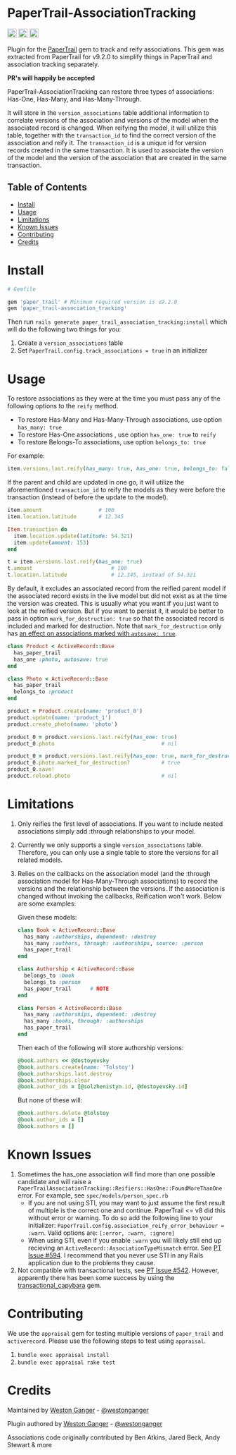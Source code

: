 # PaperTrail-AssociationTracking

<a href="https://badge.fury.io/rb/paper_trail-association_tracking" target="_blank"><img height="21" style='border:0px;height:21px;' border='0' src="https://badge.fury.io/rb/paper_trail-association_tracking.svg" alt="Gem Version"></a>
<a href='https://travis-ci.com/westonganger/paper_trail-association_tracking' target='_blank'><img height='21' style='border:0px;height:21px;' src='https://api.travis-ci.com/westonganger/paper_trail-association_tracking.svg?branch=master' border='0' alt='Build Status' /></a>
<a href='https://rubygems.org/gems/paper_trail-association_tracking' target='_blank'><img height='21' style='border:0px;height:21px;' src='https://ruby-gem-downloads-badge.herokuapp.com/paper_trail-association_tracking?label=rubygems&type=total&total_label=downloads&color=brightgreen' border='0' alt='RubyGems Downloads' /></a>

Plugin for the [PaperTrail](https://github.com/paper-trail-gem/paper_trail.git) gem to track and reify associations. This gem was extracted from PaperTrail for v9.2.0 to simplify things in PaperTrail and association tracking separately. 

**PR's will happily be accepted**

PaperTrail-AssociationTracking can restore three types of associations: Has-One, Has-Many, and Has-Many-Through. 

It will store in the `version_associations` table additional information to correlate versions of the association and versions of the model when the associated record is changed. When reifying the model, it will utilize this table, together with the `transaction_id` to find the correct version of the association and reify it. The `transaction_id` is a unique id for version records created in the same transaction. It is used to associate the version of the model and the version of the association that are created in the same transaction.




## Table of Contents

- [Install](#install)
- [Usage](#usage)
- [Limitations](#limitations)
- [Known Issues](#known-issues)
- [Contributing](#contributing)
- [Credits](#credits)


# Install

```ruby
# Gemfile

gem 'paper_trail' # Minimum required version is v9.2.0
gem 'paper_trail-association_tracking'
```

Then run `rails generate paper_trail_association_tracking:install` which will do the following two things for you:

1. Create a `version_associations` table
2. Set `PaperTrail.config.track_associations = true` in an initializer

# Usage

To restore associations as they were at the time you must pass any of the following options to the `reify` method.

- To restore Has-Many and Has-Many-Through associations, use option `has_many: true`
- To restore Has-One associations , use option `has_one: true` to `reify`
- To restore Belongs-To associations, use option `belongs_to: true`

For example:

```ruby
item.versions.last.reify(has_many: true, has_one: true, belongs_to: false)
```

If the parent and child are updated in one go, it will utilize the aforementioned `transaction_id` to reify the models as they were before the transaction (instead of before the update to the model).

```ruby
item.amount                  # 100
item.location.latitude       # 12.345

Item.transaction do
  item.location.update(latitude: 54.321)
  item.update(amount: 153)
end

t = item.versions.last.reify(has_one: true)
t.amount                         # 100
t.location.latitude              # 12.345, instead of 54.321
```

By default, it excludes an associated record from the reified parent model if the associated record exists in the live model but did not exist as at the time the version was created. This is usually what you want if you just want to look at the reified version. But if you want to persist it, it would be better to pass in option `mark_for_destruction: true` so that the associated record is included and marked for destruction. Note that `mark_for_destruction` only has [an effect on associations marked with `autosave: true`](http://api.rubyonrails.org/classes/ActiveRecord/AutosaveAssociation.html#method-i-mark_for_destruction).

```ruby
class Product < ActiveRecord::Base
  has_paper_trail
  has_one :photo, autosave: true
end

class Photo < ActiveRecord::Base
  has_paper_trail
  belongs_to :product
end

product = Product.create(name: 'product_0')
product.update(name: 'product_1')
product.create_photo(name: 'photo')

product_0 = product.versions.last.reify(has_one: true)
product_0.photo                                  # nil

product_0 = product.versions.last.reify(has_one: true, mark_for_destruction: true)
product_0.photo.marked_for_destruction?          # true
product_0.save!
product.reload.photo                             # nil
```


# Limitations

1. Only reifies the first level of associations. If you want to include nested associations simply add :through relationships to your model.
1. Currently we only supports a single `version_associations` table. Therefore, you can only use a single table to store the versions for all related models.
1. Relies on the callbacks on the association model (and the :through association model for Has-Many-Through associations) to record the versions and the relationship between the versions. If the association is changed without invoking the callbacks, Reification won't work. Below are some examples:

    Given these models:

    ```ruby
    class Book < ActiveRecord::Base
      has_many :authorships, dependent: :destroy
      has_many :authors, through: :authorships, source: :person
      has_paper_trail
    end

    class Authorship < ActiveRecord::Base
      belongs_to :book
      belongs_to :person
      has_paper_trail      # NOTE
    end

    class Person < ActiveRecord::Base
      has_many :authorships, dependent: :destroy
      has_many :books, through: :authorships
      has_paper_trail
    end
    ```

    Then each of the following will store authorship versions:

    ```ruby
    @book.authors << @dostoyevsky
    @book.authors.create(name: 'Tolstoy')
    @book.authorships.last.destroy
    @book.authorships.clear
    @book.author_ids = [@solzhenistyn.id, @dostoyevsky.id]
    ```

    But none of these will:

    ```ruby
    @book.authors.delete @tolstoy
    @book.author_ids = []
    @book.authors = []
    ```


# Known Issues

1. Sometimes the has_one association will find more than one possible candidate and will raise a `PaperTrailAssociationTracking::Reifiers::HasOne::FoundMoreThanOne` error. For example, see `spec/models/person_spec.rb`
    - If you are not using STI, you may want to just assume the first result of multiple is the correct one and continue. PaperTrail <= v8 did this without error or warning. To do so add the following line to your initializer: `PaperTrail.config.association_reify_error_behaviour = :warn`. Valid options are: `[:error, :warn, :ignore]`
    - When using STI, even if you enable `:warn` you will likely still end up recieving an `ActiveRecord::AssociationTypeMismatch` error. See [PT Issue #594](https://github.com/airblade/paper_trail/issues/594). I recommend that you never use STI in any Rails application due to the problems they cause.
1. Not compatible with transactional tests, see [PT Issue #542](https://github.com/airblade/paper_trail/issues/542). However, apparently there has been some success by using the [transactional_capybara](https://rubygems.org/gems/transactional_capybara) gem.


# Contributing

We use the `appraisal` gem for testing multiple versions of `paper_trail` and `activerecord`. Please use the following steps to test using `appraisal`.

1. `bundle exec appraisal install`
2. `bundle exec appraisal rake test`


# Credits

Maintained by [Weston Ganger](https://westonganger.com) - [@westonganger](https://github.com/westonganger)

Plugin authored by [Weston Ganger](https://westonganger.com) - [@westonganger](https://github.com/westonganger)

Associations code originally contributed by Ben Atkins, Jared Beck, Andy Stewart & more
